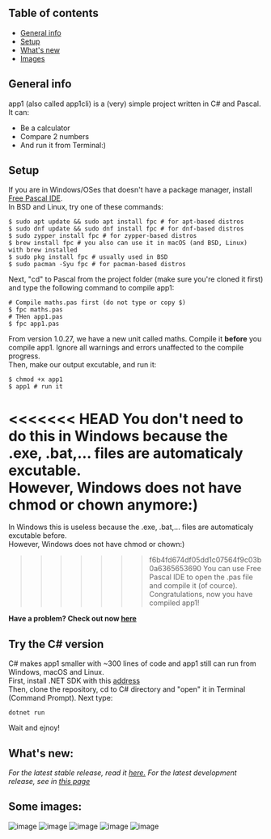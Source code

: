 ## Table of contents
* [General info](#general-info)
* [Setup](#setup)
* [What's new](#whats-new)
* [Images](#some-images)

## General info
app1 (also called app1cli) is a (very) simple project written in C# and Pascal. It can:
* Be a calculator
* Compare 2 numbers
* And run it from Terminal:)
	
## Setup
If you are in Windows/OSes that doesn't have a package manager, install [Free Pascal IDE](https://www.freepascal.org/download.html). <br>
In BSD and Linux, try one of these commands:

```
$ sudo apt update && sudo apt install fpc # for apt-based distros
$ sudo dnf update && sudo dnf install fpc # for dnf-based distros
$ sudo zypper install fpc # for zypper-based distros
$ brew install fpc # you also can use it in macOS (and BSD, Linux) with brew installed
$ sudo pkg install fpc # usually used in BSD
$ sudo pacman -Syu fpc # for pacman-based distros
```
Next, "cd" to Pascal from the project folder (make sure you're cloned it first) and type the following command to compile app1:
```
# Compile maths.pas first (do not type or copy $)
$ fpc maths.pas
# THen app1.pas
$ fpc app1.pas
```
From version 1.0.27, we have a new unit called maths. Compile it **before** you compile app1.
Ignore all warnings and errors unaffected to the compile progress. <br>
Then, make our output excutable, and run it:
``` 
$ chmod +x app1 
$ app1 # run it 
```
<<<<<<< HEAD
You don't need to do this in Windows because the .exe, .bat,... files are automaticaly excutable. <br>
However, Windows does not have chmod or chown anymore:)  <br>
=======
In Windows this is useless because the .exe, .bat,... files are automaticaly excutable before. <br>
However, Windows does not have chmod or chown:)  <br>
>>>>>>> f6b4fd674df05dd1c07564f9c03b0a6365653690
You can use Free Pascal IDE to open the .pas file and compile it (of cource). <br>
Congratulations, now you have compiled app1!

**Have a problem? Check out now [here](https://github.com/lebao3105/app1cli/blob/1.0.27/Pascal/README.md#warnings)**
## Try the C# version
C# makes app1 smaller with ~300 lines of code and app1 still can run from Windows, macOS and Linux.<br>
First, install .NET SDK with this [address](https://dotnet.microsoft.com/download)<br>
Then, clone the repository, cd to C# directory and "open" it in Terminal (Command Prompt). Next type:
```
dotnet run
```
Wait and ejnoy!

## What's new:
*For the latest stable release, read it [here.](https://github.com/lebao3105/app1cli/releases/)*
*For the latest development release, see in [this page](https://github.com/lebao3105/app1cli/blob/1.0.27/Pascal/README.md#whats-new)*

## Some images:
![image](https://user-images.githubusercontent.com/77564176/139211727-06351e51-9b6b-4363-be7d-109b0597bca6.png)
![image](https://user-images.githubusercontent.com/77564176/138020987-e248b913-0680-40eb-8e90-d71848780e3f.png)
![image](https://user-images.githubusercontent.com/77564176/139212160-2cfd1b74-0f59-444d-af8f-517d3e5475df.png)
![image](https://user-images.githubusercontent.com/77564176/139212433-a15929d2-7e75-45b8-b764-f702242a56bc.png)
![image](https://user-images.githubusercontent.com/77564176/139212736-f8670679-9d78-4b28-be0b-cbc20dbb9c77.png)

